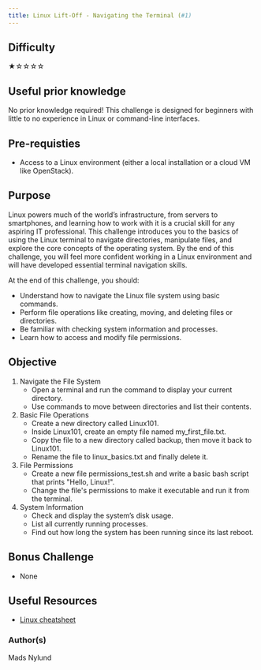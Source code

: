 ```yaml
---
title: Linux Lift-Off - Navigating the Terminal (#1)
---
```


## Difficulty
&#9733;&#9734;&#9734;&#9734;&#9734;

## Useful prior knowledge
No prior knowledge required! This challenge is designed for beginners with little to no experience in Linux or command-line interfaces.

## Pre-requisties
- Access to a Linux environment (either a local installation or a cloud VM like OpenStack).

## Purpose
Linux powers much of the world’s infrastructure, from servers to smartphones, and learning how to work with it is a crucial skill for any aspiring IT professional. This challenge introduces you to the basics of using the Linux terminal to navigate directories, manipulate files, and explore the core concepts of the operating system. By the end of this challenge, you will feel more confident working in a Linux environment and will have developed essential terminal navigation skills.

At the end of this challenge, you should:

- Understand how to navigate the Linux file system using basic commands.
- Perform file operations like creating, moving, and deleting files or directories.
- Be familiar with checking system information and processes.
- Learn how to access and modify file permissions.

## Objective
1. Navigate the File System
    - Open a terminal and run the command to display your current directory.
    - Use commands to move between directories and list their contents.
2. Basic File Operations
    - Create a new directory called Linux101.
    - Inside Linux101, create an empty file named my_first_file.txt.
    - Copy the file to a new directory called backup, then move it back to Linux101.
    - Rename the file to linux_basics.txt and finally delete it.
3. File Permissions
    - Create a new file permissions_test.sh and write a basic bash script that prints "Hello, Linux!".
    - Change the file's permissions to make it executable and run it from the terminal.
4. System Information
    - Check and display the system’s disk usage.
    - List all currently running processes.
    - Find out how long the system has been running since its last reboot.


## Bonus Challenge
- None

## Useful Resources
- [Linux cheatsheet](https://cheatography.com/davechild/cheat-sheets/linux-command-line/)

### Author(s)
Mads Nylund
